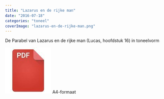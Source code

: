 ```yaml
---
title: "Lazarus en de rijke man"
date: "2016-07-18"
categories: "toneel"
coverImage: "lazarus-en-de-rijke-man.png"
---
```


De Parabel van Lazarus en de rijke man (Lucas, hoofdstuk 16) in toneelvorm

<!--more-->

[![pdf](images/2bdd26a893f94f1d69b5a89ee751a599-150x150.jpg)](https://storage.googleapis.com/geloven-leren/toneel/Parabel%20van%20Lazarus%20en%20de%20rijke%20man.pdf) A4-formaat
